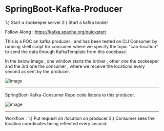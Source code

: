 # SpringBoot-Kafka-Producer

1.) Start a zookeeper server
2.) Start a kafka broker

Follow Along : https://kafka.apache.org/quickstart

This is a POC on kafka producer , and has been tested on CLI Consumer by running shell script for consumer where we specify the topic "cab-location" to send the data through KafkaTemplate from this codebase.

In the below image , one window starts the broker , other one the zookeeper and the 3rd one the consumer , where we receive the locations every second as sent by the producer.


![image](https://github.com/SanchitBatra-DevelopAnything/SpringBoot-Kafka-Producer/assets/61592754/fd8a7095-25db-4537-96ca-fe22e7371a26)

-----------------

SpringBoot-Kafka-Consumer Repo code listens to this producer.

![image](https://github.com/SanchitBatra-DevelopAnything/SpringBoot-Kafka-Producer/assets/61592754/2859dc16-ee40-4bcd-936f-fbbed4ac2d2b)


-----------------

Workflow : 
1.) Put request on /location on producer
2.) Consumer sees the location coordinates being reflected every second.

